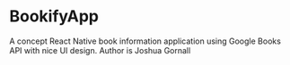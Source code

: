 # BookifyApp
A concept React Native book information application using Google Books API with nice UI design. Author is Joshua Gornall
